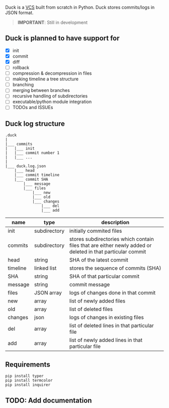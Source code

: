 Duck is a [VCS](https://en.wikipedia.org/wiki/Version_control) built from scratch in Python. Duck stores commits/logs in JSON format. 

> **IMPORTANT**: Still in development

## Duck is planned to have support for
- [x] init
- [x] commit
- [x] diff
- [ ] rollback 
- [ ] compression & decompression in files
- [ ] making timeline a tree structure
- [ ] branching
- [ ] merging between branches
- [ ] recursive handling of subdirectories
- [ ] executable/python module integration
- [ ] TODOs and ISSUEs

## Duck log structure
```
.duck
|
|___ commits
|   |___ init
|   |___ commit number 1
|   |___ ...
|
|___ duck.log.json
    |___ head
    |___ commit timeline
    |___ commit SHA
    	|___ message
    	|___ files
            |___ new
            |___ old
            |___ changes
            	|___ del
            	|___ add
```
| name         | type         | description                                                                                                |
| ------------ | ------------ | ---------------------------------------------------------------------------------------------------------- |
| init         | subdirectory | initially commited files                                                                                   |
| commits      | subdirectory | stores subdirectories which contain files that are either newly added or deleted in that particular commit |
| head         | string       | SHA of the latest commit                                                                                   |
| timeline     | linked list  | stores the sequence of commits (SHA)                                                                       |
| SHA          | string       | SHA of that particular commit                                                                              |
| message      | string       | commit message                                                                                             |
| files        | JSON array   | logs of changes done in that commit                                                                        |
| new          | array        |  list of newly added files                                                                                 |
| old          | array        | list of deleted files                                                                                      |
| changes      | json         |  logs of changes in existing files                                                                         |
| del          | array        | list of deleted lines in that particular file                                                              |
| add          | array        | list of newly added lines in that particular file                                                          |

## Requirements
``` console
pip install typer
pip install termcolor
pip install inquirer
```

## TODO: Add documentation
